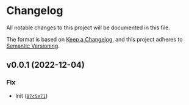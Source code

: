 # Changelog

All notable changes to this project will be documented in this file.

The format is based on [Keep a Changelog](https://keepachangelog.com/en/1.0.0), and this project adheres
to [Semantic Versioning](https://semver.org/spec/v2.0.0.html).

<!--next-version-placeholder-->

## v0.0.1 (2022-12-04)

### Fix

- Init ([`87c5e71`](https://github.com/volopivoshenko/pip-jump-to/commit/87c5e71be2c57d656e246717ddbd39b499b36db6))
